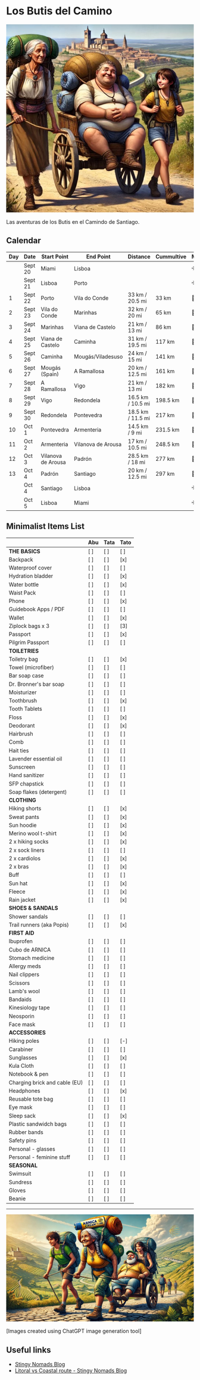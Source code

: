 # Los Butis del Camino
![ButisCamino1](/images/ButisCamino1.jpeg)

Las aventuras de los Butis en el Camindo de Santiago.

## Calendar

| Day | Date    | Start Point        | End Point          | Distance          | Cummultive | Mean |
| --- | -----   | -----------        | ------------------ | ----------------- | ---------- | ---- |
|     | Sept 20 | Miami              | Lisboa             |                   |            | ✈️    |
|     | Sept 21 | Lisboa             | Porto              |                   |            | ✈️    |
|  1  | Sept 22 | Porto              | Vila do Conde      | 33 km / 20.5 mi   | 33 km      | 🦶   |
|  2  | Sept 23 | Vila do Conde      | Marinhas           | 32 km / 20 mi     | 65 km      | 🦶   |
|  3  | Sept 24 | Marinhas           | Viana de Castelo   | 21 km / 13 mi     | 86 km      | 🦶   |
|  4  | Sept 25 | Viana de Castelo   | Caminha            | 31 km / 19.5 mi   | 117 km     | 🦶   |
|  5  | Sept 26 | Caminha            | Mougás/Viladesuso  | 24 km / 15 mi     | 141 km     | 🦶   |
|  6  | Sept 27 | Mougás (Spain)     | A Ramallosa        | 20 km / 12.5 mi   | 161 km     | 🦶   |
|  7  | Sept 28 | A Ramallosa        | Vigo               | 21 km / 13 mi     | 182 km     | 🦶   |
|  8  | Sept 29 | Vigo               | Redondela          | 16.5 km / 10.5 mi | 198.5 km   | 🦶   |
|  9  | Sept 30 | Redondela          | Pontevedra         | 18.5 km / 11.5 mi | 217 km     | 🦶   |
|  10 | Oct 1   | Pontevedra         | Armenteria         | 14.5 km / 9 mi    | 231.5 km   | 🦶   |
|  11 | Oct 2   | Armenteria         | Vilanova de Arousa | 17 km / 10.5 mi   | 248.5 km   | 🦶   |
|  12 | Oct 3   | Vilanova de Arousa | Padrón             | 28.5 km / 18 mi   | 277 km     | 🦶   |
|  13 | Oct 4   | Padrón             | Santiago           | 20 km / 12.5 mi   | 297 km     | 🦶   |
|     | Oct 4   | Santiago           | Lisboa             |                   |            | ✈️    |
|     | Oct 5   | Lisboa             | Miami              |                   |            | ✈️    |


## Minimalist Items List

|                                | Abu | Tata | Tato |
| -----------------              | --- | ---- | ---- |
| **THE BASICS**                 | [ ] | [ ]  | [ ]  |
| Backpack                       | [ ] | [ ]  | [x]  |
| Waterproof cover               | [ ] | [ ]  | [ ]  |
| Hydration bladder              | [ ] | [ ]  | [x]  |
| Water bottle                   | [ ] | [ ]  | [x]  |
| Waist Pack                     | [ ] | [ ]  | [ ]  |
| Phone                          | [ ] | [ ]  | [x]  |
| Guidebook Apps / PDF           | [ ] | [ ]  | [ ]  |
| Wallet                         | [ ] | [ ]  | [x]  |
| Ziplock bags x 3               | [ ] | [ ]  | [3]  |
| Passport                       | [ ] | [ ]  | [x]  |
| Pilgrim Passport               | [ ] | [ ]  | [ ]  |
| **TOILETRIES**                 |     |      |      |
| Toiletry bag                   | [ ] | [ ]  | [x]  |
| Towel (microfiber)             | [ ] | [ ]  | [ ]  |
| Bar soap case                  | [ ] | [ ]  | [ ]  |
| Dr. Bronner's bar soap         | [ ] | [ ]  | [ ]  |
| Moisturizer                    | [ ] | [ ]  | [ ]  |
| Toothbrush                     | [ ] | [ ]  | [x]  |
| Tooth Tablets                  | [ ] | [ ]  | [ ]  |
| Floss                          | [ ] | [ ]  | [x]  |
| Deodorant                      | [ ] | [ ]  | [x]  |
| Hairbrush                      | [ ] | [ ]  | [ ]  |
| Comb                           | [ ] | [ ]  | [ ]  |
| Hait ties                      | [ ] | [ ]  | [ ]  |
| Lavender essential oil         | [ ] | [ ]  | [ ]  |
| Sunscreen                      | [ ] | [ ]  | [ ]  |
| Hand sanitizer                 | [ ] | [ ]  | [ ]  |
| SFP chapstick                  | [ ] | [ ]  | [ ]  |
| Soap flakes (detergent)        | [ ] | [ ]  | [ ]  |
| **CLOTHING**                   |     |      |      |
| Hiking shorts                  | [ ] | [ ]  | [x]  |
| Sweat pants                    | [ ] | [ ]  | [x]  |
| Sun hoodie                     | [ ] | [ ]  | [x]  |
| Merino wool t-shirt            | [ ] | [ ]  | [x]  |
| 2 x hiking socks               | [ ] | [ ]  | [x]  |
| 2 x sock liners                | [ ] | [ ]  | [ ]  |
| 2 x cardiolos                  | [ ] | [ ]  | [x]  |
| 2 x bras                       | [ ] | [ ]  | [x]  |
| Buff                           | [ ] | [ ]  | [ ]  |
| Sun hat                        | [ ] | [ ]  | [x]  |
| Fleece                         | [ ] | [ ]  | [x]  |
| Rain jacket                    | [ ] | [ ]  | [x]  |
| **SHOES & SANDALS**            |     |      |      |
| Shower sandals                 | [ ] | [ ]  | [ ]  |
| Trail runners (aka Popis)      | [ ] | [ ]  | [x]  |
| **FIRST AID**                  |     |      |      |
| Ibuprofen                      | [ ] | [ ]  | [ ]  |
| Cubo de ARNICA                 | [ ] | [ ]  | [ ]  |
| Stomach medicine               | [ ] | [ ]  | [ ]  |
| Allergy meds                   | [ ] | [ ]  | [ ]  |
| Nail clippers                  | [ ] | [ ]  | [ ]  |
| Scissors                       | [ ] | [ ]  | [ ]  |
| Lamb's wool                    | [ ] | [ ]  | [ ]  |
| Bandaids                       | [ ] | [ ]  | [ ]  |
| Kinesiology tape               | [ ] | [ ]  | [ ]  |
| Neosporin                      | [ ] | [ ]  | [ ]  |
| Face mask                      | [ ] | [ ]  | [ ]  |
| **ACCESSORIES**                |     |      |      |
| Hiking poles                   | [ ] | [ ]  | [-]  |
| Carabiner                      | [ ] | [ ]  | [ ]  |
| Sunglasses                     | [ ] | [ ]  | [x]  |
| Kula Cloth                     | [ ] | [ ]  | [ ]  |
| Notebook & pen                 | [ ] | [ ]  | [ ]  |
| Charging brick and cable (EU)  | [ ] | [ ]  | [ ]  |
| Headphones                     | [ ] | [ ]  | [x]  |
| Reusable tote bag              | [ ] | [ ]  | [ ]  |
| Eye mask                       | [ ] | [ ]  | [ ]  |
| Sleep sack                     | [ ] | [ ]  | [x]  |
| Plastic sandwidch bags         | [ ] | [ ]  | [ ]  |
| Rubber bands                   | [ ] | [ ]  | [ ]  |
| Safety pins                    | [ ] | [ ]  | [ ]  |
| Personal - glasses             | [ ] | [ ]  | [ ]  |
| Personal - feminine stuff      | [ ] | [ ]  | [ ]  |
| **SEASONAL**                   |     |      |      |
| Swimsuit                       | [ ] | [ ]  | [ ]  |
| Sundress                       | [ ] | [ ]  | [ ]  |
| Gloves                         | [ ] | [ ]  | [ ]  |
| Beanie                         | [ ] | [ ]  | [ ]  |

---

![ButisCamino2](/images/ButisCamino2.jpeg)

[Images created using ChatGPT image generation tool]

## Useful links
- [Stingy Nomads Blog](https://stingynomads.com)
- [Litoral vs Coastal route - Stingy Nomads Blog](https://stingynomads.com/litoral-way-vs-coastal-route/)
